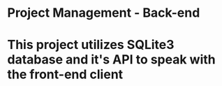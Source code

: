 # Project Management - Back-end

# This project utilizes SQLite3 database and it's API to speak with the front-end client
